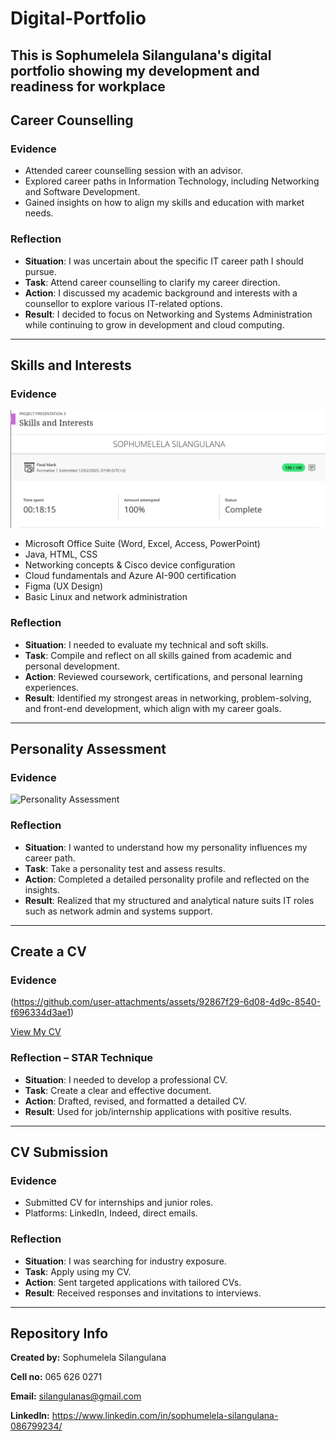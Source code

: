 # Digital-Portfolio
This is Sophumelela Silangulana's digital portfolio showing my development and readiness for workplace
---
## Career Counselling

### Evidence
- Attended career counselling session with an advisor.
- Explored career paths in Information Technology, including Networking and Software Development.
- Gained insights on how to align my skills and education with market needs.

###  Reflection
- **Situation**: I was uncertain about the specific IT career path I should pursue. 
- **Task**: Attend career counselling to clarify my career direction.  
- **Action**: I discussed my academic background and interests with a counsellor to explore various IT-related options.  
- **Result**: I decided to focus on Networking and Systems Administration while continuing to grow in development and cloud computing.
---
## Skills and Interests

### Evidence
![](Skills_and_Interest.png)

- Microsoft Office Suite (Word, Excel, Access, PowerPoint)
- Java, HTML, CSS
- Networking concepts & Cisco device configuration
- Cloud fundamentals and Azure AI-900 certification
- Figma (UX Design)
- Basic Linux and network administration

### Reflection 
- **Situation**: I needed to evaluate my technical and soft skills.  
- **Task**: Compile and reflect on all skills gained from academic and personal development.  
- **Action**: Reviewed coursework, certifications, and personal learning experiences. 
- **Result**: Identified my strongest areas in networking, problem-solving, and front-end development, which align with my career goals.
---
## Personality Assessment

### Evidence
![Personality Assessment](https://github.com/user-attachments/assets/9f9628e1-a26f-43c7-9586-562b238d7ba4)


### Reflection 
- **Situation**: I wanted to understand how my personality influences my career path. 
- **Task**: Take a personality test and assess results.  
- **Action**: Completed a detailed personality profile and reflected on the insights. 
- **Result**: Realized that my structured and analytical nature suits IT roles such as network admin and systems support.
---
## Create a CV

### Evidence
(https://github.com/user-attachments/assets/92867f29-6d08-4d9c-8540-f696334d3ae1)

 [ View My CV ](./CV%20OF%20Sophumelela%20Silangulana.pdf)

### Reflection – STAR Technique
- **Situation**: I needed to develop a professional CV.  
- **Task**: Create a clear and effective document.  
- **Action**: Drafted, revised, and formatted a detailed CV.  
- **Result**: Used for job/internship applications with positive results.

---

## CV Submission

### Evidence
- Submitted CV for internships and junior roles.
- Platforms: LinkedIn, Indeed, direct emails.

### Reflection
- **Situation**: I was searching for industry exposure.  
- **Task**: Apply using my CV.  
- **Action**: Sent targeted applications with tailored CVs.  
- **Result**: Received responses and invitations to interviews.

---

## Repository Info

**Created by:** Sophumelela Silangulana 

**Cell no:** 065 626 0271

**Email:** silangulanas@gmail.com

**LinkedIn:** https://www.linkedin.com/in/sophumelela-silangulana-086799234/
